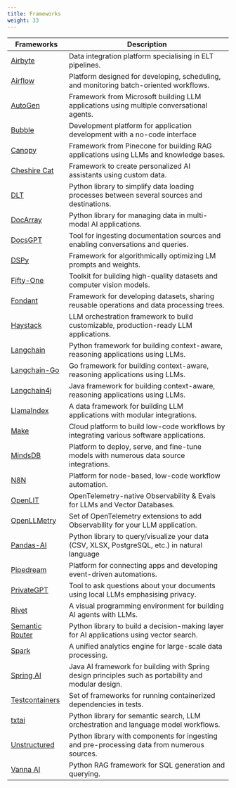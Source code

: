 ```yaml
---
title: Frameworks 
weight: 33
---
```


| Frameworks                            | Description                                                                                          |
| ------------------------------------- | ---------------------------------------------------------------------------------------------------- |
| [Airbyte](./airbyte/)                 | Data integration platform specialising in ELT pipelines.                                             |
| [Airflow](./airflow/)                 | Platform designed for developing, scheduling, and monitoring batch-oriented workflows.               |
| [AutoGen](./autogen/)                 | Framework from Microsoft building LLM applications using multiple conversational agents.             |
| [Bubble](./bubble)                    | Development platform for application development with a no-code interface                            |
| [Canopy](./canopy/)                   | Framework from Pinecone for building RAG applications using LLMs and knowledge bases.                |
| [Cheshire Cat](./cheshire-cat/)       | Framework to create personalized AI assistants using custom data.                                    |
| [DLT](./dlt/)                         | Python library to simplify data loading processes between several sources and destinations.          |
| [DocArray](./docarray/)               | Python library for managing data in multi-modal AI applications.                                     |
| [DocsGPT](./docsgpt/)                 | Tool for ingesting documentation sources and enabling conversations and queries.                     |
| [DSPy](./dspy/)                       | Framework for algorithmically optimizing LM prompts and weights.                                     |
| [Fifty-One](./fifty-one/)             | Toolkit for building high-quality datasets and computer vision models.                               |
| [Fondant](./fondant/)                 | Framework for developing datasets, sharing reusable operations and data processing trees.            |
| [Haystack](./haystack/)               | LLM orchestration framework to build customizable, production-ready LLM applications.                |
| [Langchain](./langchain/)             | Python framework for building context-aware, reasoning applications using LLMs.                      |
| [Langchain-Go](./langchain-go/)       | Go framework for building context-aware, reasoning applications using LLMs.                          |
| [Langchain4j](./langchain4j/)         | Java framework for building context-aware, reasoning applications using LLMs.                        |
| [LlamaIndex](./llama-index/)          | A data framework for building LLM applications with modular integrations.                            |
| [Make](./make/)                       | Cloud platform to build low-code workflows by integrating various software applications.             |
| [MindsDB](./mindsdb/)                 | Platform to deploy, serve, and fine-tune models with numerous data source integrations.              |
| [N8N](./n8n/)                         | Platform for node-based, low-code workflow automation.                                               |
| [OpenLIT](./openlit/)                 | OpenTelemetry-native Observability & Evals for LLMs and Vector Databases.                            |
| [OpenLLMetry](./openllmetry/)         | Set of OpenTelemetry extensions to add Observability for your LLM application.                       |
| [Pandas-AI](./pandas-ai/)             | Python library to query/visualize your data (CSV, XLSX, PostgreSQL, etc.) in natural language        |
| [Pipedream](./pipedream/)             | Platform for connecting apps and developing event-driven automations.                                |
| [PrivateGPT](./privategpt/)           | Tool to ask questions about your documents using local LLMs emphasising privacy.                     |
| [Rivet](./rivet/)                     | A visual programming environment for building AI agents with LLMs.                                   |
| [Semantic Router](./semantic-router/) | Python library to build a decision-making layer for AI applications using vector search.             |
| [Spark](./spark/)                     | A unified analytics engine for large-scale data processing.                                          |
| [Spring AI](./spring-ai/)             | Java AI framework for building with Spring design principles such as portability and modular design. |
| [Testcontainers](./testcontainers/)   | Set of frameworks for running containerized dependencies in tests.                                   |
| [txtai](./txtai/)                     | Python library for semantic search, LLM orchestration and language model workflows.                  |
| [Unstructured](./unstructured/)       | Python library with components for ingesting and pre-processing data from numerous sources.          |
| [Vanna AI](./vanna-ai/)               | Python RAG framework for SQL generation and querying.                                                |
